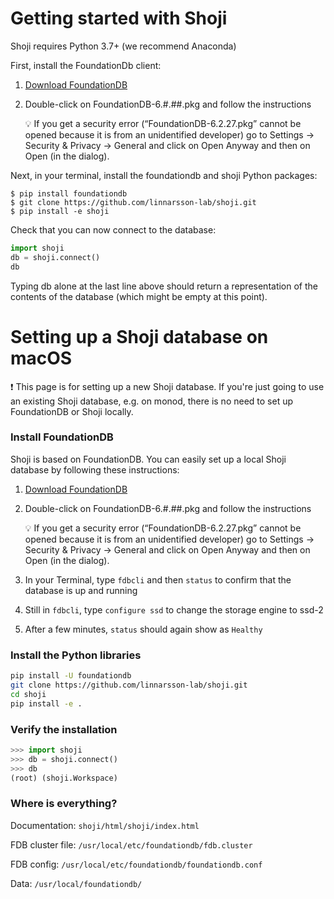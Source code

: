 

# Getting started with Shoji

Shoji requires Python 3.7+ (we recommend Anaconda)

First, install the FoundationDb client:

1. [Download FoundationDB](https://apple.github.io/foundationdb/downloads.html)
2. Double-click on FoundationDB-6.#.##.pkg and follow the instructions
    
    <aside>
    💡 If you get a security error (“FoundationDB-6.2.27.pkg” cannot be opened because it is from an unidentified developer) go to Settings → Security & Privacy → General and click on Open Anyway and then on Open (in the dialog).
    
    </aside>
    
Next, in your terminal, install the foundationdb and shoji Python packages:

```
$ pip install foundationdb
$ git clone https://github.com/linnarsson-lab/shoji.git
$ pip install -e shoji
```

Check that you can now connect to the database:

```python
import shoji
db = shoji.connect()
db
```

Typing db alone at the last line above should return a representation of the contents of the database (which might be empty at this point).

# Setting up a Shoji database on macOS

<aside>
❗ This page is for setting up a new Shoji database. If you're just going to use an existing Shoji database, e.g. on monod, there is no need to set up FoundationDB or Shoji locally.

</aside>

### Install FoundationDB

Shoji is based on FoundationDB. You can easily set up a local Shoji database by following these instructions:

1. [Download FoundationDB](https://apple.github.io/foundationdb/downloads.html)
2. Double-click on FoundationDB-6.#.##.pkg and follow the instructions
    
    <aside>
    💡 If you get a security error (“FoundationDB-6.2.27.pkg” cannot be opened because it is from an unidentified developer) go to Settings → Security & Privacy → General and click on Open Anyway and then on Open (in the dialog).
    
    </aside>
    
3. In your Terminal, type `fdbcli` and then `status` to confirm that the database is up and running
4. Still in `fdbcli`, type `configure ssd` to change the storage engine to ssd-2 
5. After a few minutes, `status` should again show as `Healthy`

### Install the Python libraries

```bash
pip install -U foundationdb
git clone https://github.com/linnarsson-lab/shoji.git
cd shoji
pip install -e .
```

### Verify the installation

```python
>>> import shoji
>>> db = shoji.connect()
>>> db
(root) (shoji.Workspace)
```

### Where is everything?

Documentation: `shoji/html/shoji/index.html`

FDB cluster file: `/usr/local/etc/foundationdb/fdb.cluster`

FDB config: `/usr/local/etc/foundationdb/foundationdb.conf`

Data: `/usr/local/foundationdb/`
